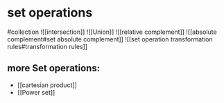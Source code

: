 # set operations
#collection 
![[intersection]]
![[Union]]
![[relative complement]]
![[absolute complement#set absolute complement]]
![[set operation transformation rules#transformation rules]]

## more Set operations:
- [[cartesian product]]
- [[Power set]]


